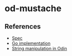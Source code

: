 # od-mustache
## References
- [Spec](https://github.com/mustache/spec)
- [Go implementation](https://github.com/cbroglie/mustache)
- [String manipulation in Odin](https://github.com/odin-lang/examples/blob/master/by_example/strings/basic_string_example.odin)
